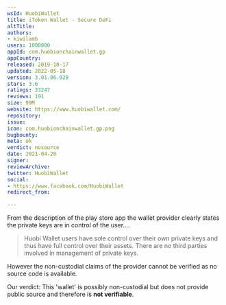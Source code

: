 ```yaml
---
wsId: HuobiWallet
title: iToken Wallet - Secure DeFi
altTitle: 
authors:
- kiwilamb
users: 1000000
appId: com.huobionchainwallet.gp
appCountry: 
released: 2019-10-17
updated: 2022-05-18
version: 3.01.06.029
stars: 3.6
ratings: 33247
reviews: 191
size: 99M
website: https://www.huobiwallet.com/
repository: 
issue: 
icon: com.huobionchainwallet.gp.png
bugbounty: 
meta: ok
verdict: nosource
date: 2021-04-20
signer: 
reviewArchive: 
twitter: HuobiWallet
social:
- https://www.facebook.com/HuobiWallet
redirect_from: 

---
```


From the description of the play store app the wallet provider clearly states the private keys are in control of the user....

> Huobi Wallet users have sole control over their own private keys and thus have full control over their assets. There are no third parties involved in management of private keys.

However the non-custodial claims of the provider cannot be verified as no source code is available.

Our verdict: This 'wallet' is possibly non-custodial but does not provide public source and therefore is **not verifiable**.


